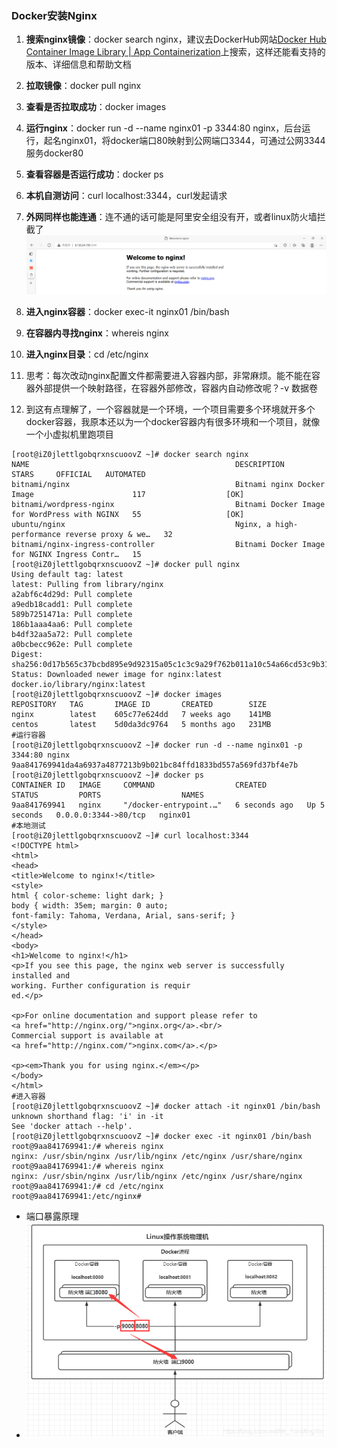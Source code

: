 ### Docker安装Nginx

1. **搜索nginx镜像**：docker search nginx，建议去DockerHub网站[Docker Hub Container Image Library | App Containerization](https://hub.docker.com/)上搜索，这样还能看支持的版本、详细信息和帮助文档
2. **拉取镜像**：docker pull nginx
3. **查看是否拉取成功**：docker images
4. **运行nginx**：docker run -d --name nginx01 -p 3344:80 nginx，后台运行，起名nginx01，将docker端口80映射到公网端口3344，可通过公网3344服务docker80
5. **查看容器是否运行成功**：docker ps

6. **本机自测访问**：curl localhost:3344，curl发起请求

7. **外网同样也能连通**：连不通的话可能是阿里安全组没有开，或者linux防火墙拦截了 ![image-20220221214227913](19.png)

8. **进入nginx容器**：docker exec-it nginx01 /bin/bash 

  1. **在容器内寻找nginx**：whereis nginx
  2. **进入nginx目录**：cd /etc/nginx

9. 思考：每次改动nginx配置文件都需要进入容器内部，非常麻烦。能不能在容器外部提供一个映射路径，在容器外部修改，容器内自动修改呢？-v 数据卷

10. 到这有点理解了，一个容器就是一个环境，一个项目需要多个环境就开多个docker容器，我原本还以为一个docker容器内有很多环境和一个项目，就像一个小虚拟机里跑项目

  ```shell
  [root@iZ0jlettlgobqrxnscuoovZ ~]# docker search nginx
  NAME                                              DESCRIPTION                                     STARS     OFFICIAL   AUTOMATED
  bitnami/nginx                                     Bitnami nginx Docker Image                      117                  [OK]
  bitnami/wordpress-nginx                           Bitnami Docker Image for WordPress with NGINX   55                   [OK]
  ubuntu/nginx                                      Nginx, a high-performance reverse proxy & we…   32                   
  bitnami/nginx-ingress-controller                  Bitnami Docker Image for NGINX Ingress Contr…   15     
  [root@iZ0jlettlgobqrxnscuoovZ ~]# docker pull nginx
  Using default tag: latest
  latest: Pulling from library/nginx
  a2abf6c4d29d: Pull complete 
  a9edb18cadd1: Pull complete 
  589b7251471a: Pull complete 
  186b1aaa4aa6: Pull complete 
  b4df32aa5a72: Pull complete 
  a0bcbecc962e: Pull complete 
  Digest: sha256:0d17b565c37bcbd895e9d92315a05c1c3c9a29f762b011a10c54a66cd53c9b31
  Status: Downloaded newer image for nginx:latest
  docker.io/library/nginx:latest
  [root@iZ0jlettlgobqrxnscuoovZ ~]# docker images
  REPOSITORY   TAG       IMAGE ID       CREATED        SIZE
  nginx        latest    605c77e624dd   7 weeks ago    141MB
  centos       latest    5d0da3dc9764   5 months ago   231MB
  #运行容器
  [root@iZ0jlettlgobqrxnscuoovZ ~]# docker run -d --name nginx01 -p 3344:80 nginx
  9aa841769941da4a6937a4877213b9b021bc84ffd1833bd557a569fd37bf4e7b
  [root@iZ0jlettlgobqrxnscuoovZ ~]# docker ps
  CONTAINER ID   IMAGE     COMMAND                  CREATED         STATUS         PORTS                  NAMES
  9aa841769941   nginx     "/docker-entrypoint.…"   6 seconds ago   Up 5 seconds   0.0.0.0:3344->80/tcp   nginx01
  #本地测试
  [root@iZ0jlettlgobqrxnscuoovZ ~]# curl localhost:3344
  <!DOCTYPE html>
  <html>
  <head>
  <title>Welcome to nginx!</title>
  <style>
  html { color-scheme: light dark; }
  body { width: 35em; margin: 0 auto;
  font-family: Tahoma, Verdana, Arial, sans-serif; }
  </style>
  </head>
  <body>
  <h1>Welcome to nginx!</h1>
  <p>If you see this page, the nginx web server is successfully installed and
  working. Further configuration is requir
  ed.</p>
  
  <p>For online documentation and support please refer to
  <a href="http://nginx.org/">nginx.org</a>.<br/>
  Commercial support is available at
  <a href="http://nginx.com/">nginx.com</a>.</p>
  
  <p><em>Thank you for using nginx.</em></p>
  </body>
  </html>
  #进入容器
  [root@iZ0jlettlgobqrxnscuoovZ ~]# docker attach -it nginx01 /bin/bash
  unknown shorthand flag: 'i' in -it
  See 'docker attach --help'.
  [root@iZ0jlettlgobqrxnscuoovZ ~]# docker exec -it nginx01 /bin/bash
  root@9aa841769941:/# whereis nginx
  nginx: /usr/sbin/nginx /usr/lib/nginx /etc/nginx /usr/share/nginx
  root@9aa841769941:/# whereis nginx
  nginx: /usr/sbin/nginx /usr/lib/nginx /etc/nginx /usr/share/nginx
  root@9aa841769941:/# cd /etc/nginx
  root@9aa841769941:/etc/nginx# 
  
  ```

  - 端口暴露原理
  - ![](18.png)

